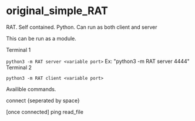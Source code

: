# original_simple_RAT
RAT. Self contained. Python. Can run as both client and server

This can be run as a module.

Terminal 1

`python3 -m RAT server <variable port>`
Ex: "python3 -m RAT server 4444"
Terminal 2

`python3 -m RAT client <variable port>`

Availible commands. 

connect <host port> {seperated by space}

[once connected]
ping
read_file <name>
